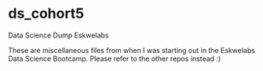 # ds_cohort5

Data Science Dump Eskwelabs

These are miscellaneous files from when I was starting out in the Eskwelabs Data Science Bootcamp.
Please refer to the other repos instead :)
